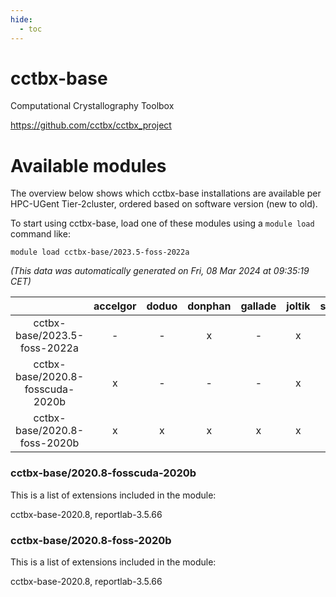 ```yaml
---
hide:
  - toc
---
```


cctbx-base
==========


Computational Crystallography Toolbox

https://github.com/cctbx/cctbx_project
# Available modules


The overview below shows which cctbx-base installations are available per HPC-UGent Tier-2cluster, ordered based on software version (new to old).

To start using cctbx-base, load one of these modules using a `module load` command like:

```shell
module load cctbx-base/2023.5-foss-2022a
```

*(This data was automatically generated on Fri, 08 Mar 2024 at 09:35:19 CET)*  

| |accelgor|doduo|donphan|gallade|joltik|skitty|
| :---: | :---: | :---: | :---: | :---: | :---: | :---: |
|cctbx-base/2023.5-foss-2022a|-|-|x|-|x|-|
|cctbx-base/2020.8-fosscuda-2020b|x|-|-|-|x|-|
|cctbx-base/2020.8-foss-2020b|x|x|x|x|x|x|


### cctbx-base/2020.8-fosscuda-2020b

This is a list of extensions included in the module:

cctbx-base-2020.8, reportlab-3.5.66

### cctbx-base/2020.8-foss-2020b

This is a list of extensions included in the module:

cctbx-base-2020.8, reportlab-3.5.66